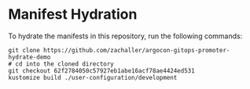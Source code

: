 # Manifest Hydration

To hydrate the manifests in this repository, run the following commands:

```shell
git clone https://github.com/zachaller/argocon-gitops-promoter-hydrate-demo
# cd into the cloned directory
git checkout 62f2784050c57927eb1abe16acf78ae4424ed531
kustomize build ./user-configuration/development
```
